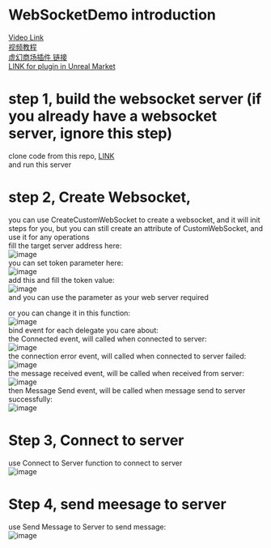# WebSocketDemo introduction

[Video Link](https://youtu.be/PXeCDExed7k)  
[视频教程](https://www.bilibili.com/video/BV1vA411C7dc/)  
[虚幻商场插件 链接](https://www.unrealengine.com/marketplace/zh-CN/product/websocket)  
[LINK for plugin in Unreal Market](https://www.unrealengine.com/marketplace/zh-CN/product/websocket)  

# step 1, build the websocket server (if you already have a websocket server, ignore this step)   
clone code from this repo, [LINK](https://github.com/WanWanHa/MarketPlacePluginsDemo/tree/master/WebSocketServer)   
and run this server

# step 2, Create Websocket,    
you can use CreateCustomWebSocket to create a websocket, and it will init steps for you, but you can still create an attribute of CustomWebSocket, and use it for any operations   
fill the target server address here:    
![image](https://user-images.githubusercontent.com/8192020/231793430-082f015a-919b-4dd7-b65c-dc98ee66b9dd.png)    
you can set token parameter here:    
![image](https://user-images.githubusercontent.com/8192020/231793574-cda7bfb8-1ba4-4a4f-88c6-2ea957c714af.png)    
add this and fill the token value:   
![image](https://user-images.githubusercontent.com/8192020/231793701-ad2f3c4f-d0a8-451c-aeaa-ce179a09cff5.png)    
and you can use the parameter as your web server required   


or you can change it in this function:   
![image](https://user-images.githubusercontent.com/8192020/215424368-befdeed7-ea3b-4c58-b273-34704bb88b62.png)   
bind event for each delegate you care about:   
the Connected event, will called when connected to server:   
![image](https://user-images.githubusercontent.com/8192020/215424558-36ec74fd-2eb5-4db2-b114-83f1cb7d66e6.png)   
the connection error event, will called when connected to server failed:   
![image](https://user-images.githubusercontent.com/8192020/215424664-e13600a6-afc8-485e-a366-8d226e7d4146.png)   
the message received event, will be called when received from server:   
![image](https://user-images.githubusercontent.com/8192020/215424809-e2a79c2a-0ccf-4496-8fd2-b1a0ad89265d.png)   
then Message Send event, will be called when message send to server successfully:   
![image](https://user-images.githubusercontent.com/8192020/215424924-66e521cb-2c9d-4efc-a0e2-18cf8b1a28cf.png)   

# Step 3, Connect to server   
use Connect to Server function to connect to server   
![image](https://user-images.githubusercontent.com/8192020/215425059-93428a57-4f82-4764-a080-85e0700fab43.png)   

# Step 4, send meesage to server   
use Send Message to Server to send message:   
![image](https://user-images.githubusercontent.com/8192020/215425189-abf5d5f2-172d-45ea-8659-6d8a8e9f31b7.png)   








